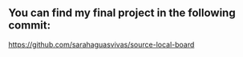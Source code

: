 ## You can find my final project in the following commit:
https://github.com/sarahaguasvivas/source-local-board

